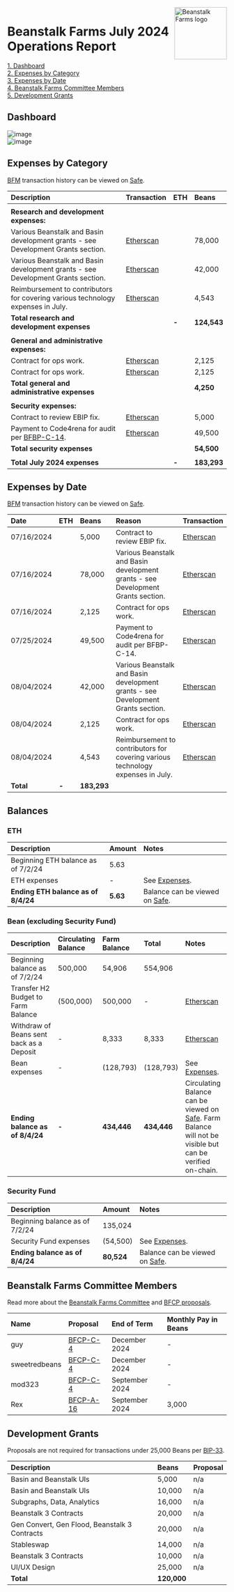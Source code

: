 <img src="https://arweave.net/jT_5PRnlx5T4olxEPanXO9m6ur5ho341aY4cmp9YNuM" alt="Beanstalk Farms logo" align="right" width="120" />

# Beanstalk Farms July 2024 Operations Report

[1. Dashboard](#dashboard)  
[2. Expenses by Category](#expenses-by-category)  
[3. Expenses by Date](#expenses-by-date)  
[4. Beanstalk Farms Committee Members](#beanstalk-farms-committee-members)  
[5. Development Grants](#development-grants)  

## Dashboard

![image](https://arweave.net/u5Iyh2h0z01ml79blwUBR9B2oDA_l8ltvJyBIoZHM6Q)  
![image](https://arweave.net/gyaaHW7JZugkDrk85UNhG7d4pkoTzomHBrdIJ6FQt9A)  

## Expenses by Category

[BFM](https://docs.bean.money/almanac/governance/beanstalk-farms/bfm-dashboard) transaction history can be viewed on [Safe](https://app.safe.global/eth:0x21DE18B6A8f78eDe6D16C50A167f6B222DC08DF7/transactions/history).

| Description                                                                                                      | Transaction                                                                                             | ETH   | Beans       |
| :--------------------------------------------------------------------------------------------------------------- | :------------------------------------------------------------------------------------------------------ | :---- | :---------- |
|                                                                                                                  |                                                                                                         |       |             |
| **Research and development expenses:**                                                                           |                                                                                                         |       |             |
| Various Beanstalk and Basin development grants - see Development Grants section.                                 | [Etherscan](https://etherscan.io/tx/0x795fd2e380ba6a40242e07f7855b1fb8d742909b13acaa9aed3c80b0576115c7) |       | 78,000      |
| Various Beanstalk and Basin development grants - see Development Grants section.                                 | [Etherscan](https://etherscan.io/tx/0x8ac1f74101a42995e892df26a8a251058f65a635ac5e0ac13ec1d16c740e874e) |       | 42,000      |
| Reimbursement to contributors for covering various technology expenses in July.                                  | [Etherscan](https://etherscan.io/tx/0x8ac1f74101a42995e892df26a8a251058f65a635ac5e0ac13ec1d16c740e874e) |       | 4,543       |
| **Total research and development expenses**                                                                      |                                                                                                         | **-** | **124,543** |
|                                                                                                                  |                                                                                                         |       |             |
| **General and administrative expenses:**                                                                         |                                                                                                         |       |             |
| Contract for ops work.                                                                                           | [Etherscan](https://etherscan.io/tx/0x795fd2e380ba6a40242e07f7855b1fb8d742909b13acaa9aed3c80b0576115c7) |       | 2,125       |
| Contract for ops work.                                                                                           | [Etherscan](https://etherscan.io/tx/0x8ac1f74101a42995e892df26a8a251058f65a635ac5e0ac13ec1d16c740e874e) |       | 2,125       |
| **Total general and administrative expenses**                                                                    |                                                                                                         |       | **4,250**   |
|                                                                                                                  |                                                                                                         |       |             |
| **Security expenses:**                                                                                           |                                                                                                         |       |             |
| Contract to review EBIP fix.                                                                                     | [Etherscan](https://etherscan.io/tx/0x795fd2e380ba6a40242e07f7855b1fb8d742909b13acaa9aed3c80b0576115c7) |       | 5,000       |
| Payment to Code4rena for audit per [BFBP-C-14](https://arweave.net/UVIED--iQzhgkRLzZaYB1uE_tcKQdCxpjsOGLyB715Q). | [Etherscan](https://etherscan.io/tx/0x9c78c6d4dd49f5b6e4cc7bec7484e106a98e36745c3415e5852a9a81d02e5b49) |       | 49,500      |
| **Total security expenses**                                                                                      |                                                                                                         |       | **54,500**  |
|                                                                                                                  |                                                                                                         |       |             |
| **Total July 2024 expenses**                                                                                     |                                                                                                         | **-** | **183,293** |

## Expenses by Date

[BFM](https://docs.bean.money/almanac/governance/beanstalk-farms/bfm-dashboard) transaction history can be viewed on [Safe](https://app.safe.global/eth:0x21DE18B6A8f78eDe6D16C50A167f6B222DC08DF7/transactions/history).

| Date       | ETH   | Beans       | Reason                                                                           | Transaction                                                                                             |
| :--------- | :---- | :---------- | :------------------------------------------------------------------------------- | :------------------------------------------------------------------------------------------------------ |
| 07/16/2024 |       | 5,000       | Contract to review EBIP fix.                                                     | [Etherscan](https://etherscan.io/tx/0x795fd2e380ba6a40242e07f7855b1fb8d742909b13acaa9aed3c80b0576115c7) |
| 07/16/2024 |       | 78,000      | Various Beanstalk and Basin development grants - see Development Grants section. | [Etherscan](https://etherscan.io/tx/0x795fd2e380ba6a40242e07f7855b1fb8d742909b13acaa9aed3c80b0576115c7) |
| 07/16/2024 |       | 2,125       | Contract for ops work.                                                           | [Etherscan](https://etherscan.io/tx/0x795fd2e380ba6a40242e07f7855b1fb8d742909b13acaa9aed3c80b0576115c7) |
| 07/25/2024 |       | 49,500      | Payment to Code4rena for audit per BFBP-C-14.                                    | [Etherscan](https://etherscan.io/tx/0x9c78c6d4dd49f5b6e4cc7bec7484e106a98e36745c3415e5852a9a81d02e5b49) |
| 08/04/2024 |       | 42,000      | Various Beanstalk and Basin development grants - see Development Grants section. | [Etherscan](https://etherscan.io/tx/0x8ac1f74101a42995e892df26a8a251058f65a635ac5e0ac13ec1d16c740e874e) |
| 08/04/2024 |       | 2,125       | Contract for ops work.                                                           | [Etherscan](https://etherscan.io/tx/0x8ac1f74101a42995e892df26a8a251058f65a635ac5e0ac13ec1d16c740e874e) |
| 08/04/2024 |       | 4,543       | Reimbursement to contributors for covering various technology expenses in July.  | [Etherscan](https://etherscan.io/tx/0x8ac1f74101a42995e892df26a8a251058f65a635ac5e0ac13ec1d16c740e874e) |
| **Total**  | **-** | **183,293** |                                                                                  |                                                                                                         |

## Balances

### ETH

| Description                         | Amount   | Notes                                                                                                             |
| :---------------------------------- | :------- | :---------------------------------------------------------------------------------------------------------------- |
| Beginning ETH balance as of 7/2/24  | 5.63     |                                                                                                                   |
| ETH expenses                        | -        | See [Expenses](#expenses-by-category).                                                                            |
| **Ending ETH balance as of 8/4/24** | **5.63** | Balance can be viewed on [Safe](https://app.safe.global/eth:0x21DE18B6A8f78eDe6D16C50A167f6B222DC08DF7/balances). |

### Bean (excluding Security Fund)

| Description                              | Circulating Balance | Farm Balance | Total       | Notes                                                                                                                                                                                        |
| :--------------------------------------- | :------------------ | :----------- | :---------- | :------------------------------------------------------------------------------------------------------------------------------------------------------------------------------------------- |
| Beginning balance as of 7/2/24           | 500,000             | 54,906       | 554,906     |                                                                                                                                                                                              |
| Transfer H2 Budget to Farm Balance       | (500,000)           | 500,000      | -           | [Etherscan](https://etherscan.io/tx/0x795fd2e380ba6a40242e07f7855b1fb8d742909b13acaa9aed3c80b0576115c7)                                                                                      |
| Withdraw of Beans sent back as a Deposit | -                   | 8,333        | 8,333       | [Etherscan](https://etherscan.io/tx/0x795fd2e380ba6a40242e07f7855b1fb8d742909b13acaa9aed3c80b0576115c7)                                                                                      |
| Bean expenses                            | -                   | (128,793)    | (128,793)   | See [Expenses](#expenses-by-category).                                                                                                                                                       |
| **Ending balance as of 8/4/24**          | **-**               | **434,446**  | **434,446** | Circulating Balance can be viewed on [Safe](https://app.safe.global/eth:0x21DE18B6A8f78eDe6D16C50A167f6B222DC08DF7/balances). Farm Balance will not be visible but can be verified on-chain. |

### Security Fund

| Description                     | Amount     | Notes                                                                                                             |
| :------------------------------ | :--------- | :---------------------------------------------------------------------------------------------------------------- |
| Beginning balance as of 7/2/24  | 135,024    |                                                                                                                   |
| Security Fund expenses          | (54,500)   | See [Expenses](#expenses-by-category).                                                                            |
| **Ending balance as of 8/4/24** | **80,524** | Balance can be viewed on [Safe](https://app.safe.global/eth:0x21DE18B6A8f78eDe6D16C50A167f6B222DC08DF7/balances). |

## Beanstalk Farms Committee Members

Read more about the [Beanstalk Farms Committee](https://docs.bean.money/almanac/governance/beanstalk-farms#beanstalk-farms-committee) and [BFCP proposals](https://docs.bean.money/almanac/governance/proposals#bfcp).

| Name          | Proposal                                                                     | End of Term    | Monthly Pay in Beans |
| :------------ | :--------------------------------------------------------------------------- | :------------- | :------------------- |
| guy           | [BFCP-C-4](https://arweave.net/DcWYtmUXfFk3wXEN7vr-bsHjXro6PoNV6XdrKtYDgJE)  | December 2024  | -                    |
| sweetredbeans | [BFCP-C-4](https://arweave.net/DcWYtmUXfFk3wXEN7vr-bsHjXro6PoNV6XdrKtYDgJE)  | December 2024  | -                    |
| mod323        | [BFCP-C-4](https://arweave.net/DcWYtmUXfFk3wXEN7vr-bsHjXro6PoNV6XdrKtYDgJE)  | September 2024 | -                    |
| Rex           | [BFCP-A-16](https://arweave.net/HhOwYuvz2a3cWt-_KQjf6sWMaD8qZpzRJmL-fw5O3qs) | September 2024 | 3,000                |

## Development Grants

Proposals are not required for transactions under 25,000 Beans per [BIP-33](https://arweave.net/-iklnExU_oJl3N2Lh0wnnGqeT8cTV0L6d6YOpbn2iKc#governance).

| Description                                   | Beans       | Proposal |
| :-------------------------------------------- | :---------- | :------- |
| Basin and Beanstalk UIs                       | 5,000       | n/a      |
| Basin and Beanstalk UIs                       | 10,000      | n/a      |
| Subgraphs, Data, Analytics                    | 16,000      | n/a      |
| Beanstalk 3 Contracts                         | 20,000      | n/a      |
| Gen Convert, Gen Flood, Beanstalk 3 Contracts | 20,000      | n/a      |
| Stableswap                                    | 14,000      | n/a      |
| Beanstalk 3 Contracts                         | 10,000      | n/a      |
| UI/UX Design                                  | 25,000      | n/a      |
| **Total**                                     | **120,000** |          |

